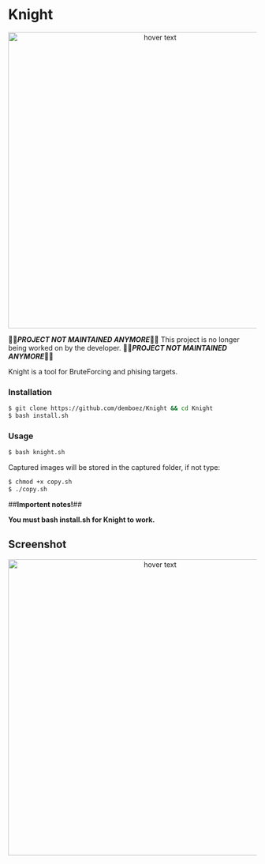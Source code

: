 # Knight


<p align="center">
  <img src="https://imgur.com/mIQh05m.png" width="600" title="hover text">
</p>

🔴🔴***PROJECT NOT MAINTAINED ANYMORE***🔴🔴
This project is no longer being worked on by the developer.
🔴🔴***PROJECT NOT MAINTAINED ANYMORE***🔴🔴

Knight is a tool for BruteForcing and phising targets.
 
 <h3>Installation</h3>
 
```bash
$ git clone https://github.com/demboez/Knight && cd Knight
$ bash install.sh
```

<h3>Usage</h3>

```bash
$ bash knight.sh
 ```
 
 Captured images will be stored in the captured folder, if not type:

```bash
$ chmod +x copy.sh
$ ./copy.sh
```

 ##**Importent notes!**##
 
 **You must bash install.sh for Knight to work.**

## Screenshot
<p align="center">
  <img src="https://imgur.com/xz8zSiY.png" width="600" title="hover text">
</p>
